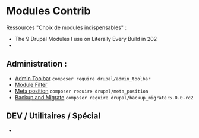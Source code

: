 # Modules Contrib

Ressources "Choix de modules indispensables" :

* The 9 Drupal Modules I use on Literally Every Build in 202
* 
## **Administration :**

* [Admin Toolbar](https://www.drupal.org/project/admin_toolbar) `composer require drupal/admin_toolbar`
* [Module Filter](https://www.drupal.org/project/module_filter)
* [Meta position](https://www.drupal.org/project/meta_position) `composer require drupal/meta_position`
* [Backup and Migrate](https://www.drupal.org/project/backup_migrate) `composer require drupal/backup_migrate:5.0.0-rc2`

## DEV / Utilitaires / Spécial

* 


